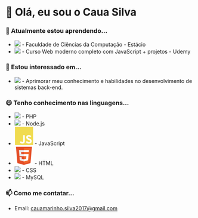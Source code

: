 # 👋 Olá, eu sou o Caua Silva

### 🌱 Atualmente estou aprendendo...
- <img src="https://cdn.portal.estacio.br/logotipo_marca_estacio_preto_HOME_d4bc9da518.svg" width="100">
  - Faculdade de Ciências da Computação - Estácio
- <img src="https://s.yimg.com/fz/api/res/1.2/qdZlffgyJdDSRlieIoERmQ--~C/YXBwaWQ9c3JjaGRkO2ZpPWZpdDtoPTI0MDtxPTgwO3c9MjQw/https://s.yimg.com/zb/imgv1/cae1d314-f778-3f0f-baae-a2af463c042f/t_500x300" width="100">
  - Curso Web moderno completo com JavaScript + projetos - Udemy

### 👀 Estou interessado em...
- <img src="https://example.com/backend_icon.png" width="100">
  - Aprimorar meu conhecimento e habilidades no desenvolvimento de sistemas back-end.

### 😄 Tenho conhecimento nas linguagens...
- <img src="https://www.php.net/favicon.svg?v=2" width="50">
  - PHP
- <img src="https://nodejs.org/static/images/logo.svg" width="50">
  - Node.js
- <img src="https://raw.githubusercontent.com/devicons/devicon/master/icons/javascript/javascript-plain.svg" width="50">
  - JavaScript
- <img src="https://raw.githubusercontent.com/devicons/devicon/master/icons/html5/html5-original.svg" width="50">
  - HTML
- <img src="https://camo.githubusercontent.com/0da944f181647261c840e34b20ed7e3ca44ddc150869c6ea550cf98d06c81a37/68747470733a2f2f63646e2e6a7364656c6976722e6e65742f67682f64657669636f6e732f64657669636f6e2f69636f6e732f637373332f637373332d6f726967696e616c2e737667" width="50">
  - CSS
- <img src="https://camo.githubusercontent.com/5e956ea0943b5a05092e94d7376582051e61fe84af215ad6e35334a2d61b658a/68747470733a2f2f63646e2e6a7364656c6976722e6e65742f67682f64657669636f6e732f64657669636f6e2f69636f6e732f6d7973716c2f6d7973716c2d6f726967696e616c2e737667" width="50">
  - MySQL

### 📫 Como me contatar...
- Email: cauamarinho.silva2017@gmail.com
